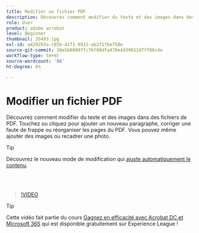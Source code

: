 ```yaml
---
title: Modifier un fichier PDF
description: Découvrez comment modifier du texte et des images dans des fichiers de PDF
role: User
product: adobe acrobat
level: Beginner
thumbnail: 35493.jpg
exl-id: a420293a-c85b-41f1-9922-ab2f1fbef58e
source-git-commit: 38a5b00897fc76f08dfa470e4d39012d7ff88c4e
workflow-type: tm+mt
source-wordcount: '86'
ht-degree: 6%

---
```


# Modifier un fichier PDF

Découvrez comment modifier du texte et des images dans des fichiers de PDF. Touchez ou cliquez pour ajouter un nouveau paragraphe, corriger une faute de frappe ou réorganiser les pages du PDF. Vous pouvez même ajouter des images ou recadrer une photo.

>[!TIP]
>
>Découvrez le nouveau mode de modification qui [ajuste automatiquement le contenu](auto-adjust-layout.md).

<br> 

>[!VIDEO](https://video.tv.adobe.com/v/35493?hidetitle=true)

>[!TIP]
>
>Cette vidéo fait partie du cours [Gagnez en efficacité avec Acrobat DC et Microsoft 365](https://experienceleague.adobe.com/?recommended=Acrobat-U-1-2021.microsoft365) qui est disponible gratuitement sur Experience League !
